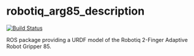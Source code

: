 robotiq_arg85_description
=========================

[![Build Status](https://travis-ci.org/a-price/robotiq_arg85_description.svg?branch=master)](https://travis-ci.org/a-price/robotiq_arg85_description)

ROS package providing a URDF model of the Robotiq 2-Finger Adaptive Robot Gripper 85.
